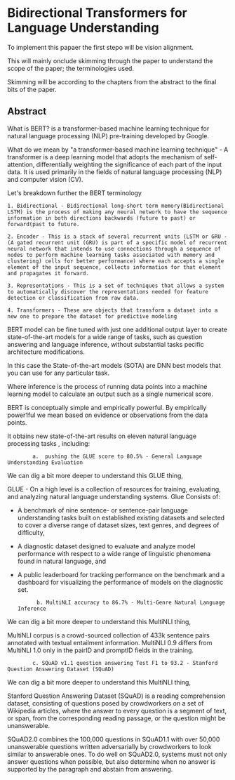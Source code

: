 # Bidirectional Transformers for Language Understanding

To implement this papaer the first stepo will be vision alignment. 

This will mainly onclude skimming through the paper to understand the scope of the paper; the terminologies used.

Skimming will be according to the chapters from the abstract to the final bits of the paper.

## Abstract

What is BERT?  is a transformer-based machine learning technique for natural language processing (NLP) pre-training developed by Google. 

What do we mean by "a transformer-based machine learning technique" - A transformer is a deep learning model that adopts the mechanism of self-attention, differentially weighting the significance of each part of the input data. It is used primarily in the fields of natural language processing (NLP) and computer vision (CV).

Let's breakdown further the BERT terminology

    1. Bidirectional - Bidirectional long-short term memory(Bidirectional LSTM) is the process of making any neural network to have the sequence information in both directions backwards (future to past) or forward(past to future.

    2. Encoder - This is a stack of several recurrent units (LSTM or GRU - (A gated recurrent unit (GRU) is part of a specific model of recurrent neural network that intends to use connections through a sequence of nodes to perform machine learning tasks associated with memory and clustering) cells for better performance) where each accepts a single element of the input sequence, collects information for that element and propagates it forward.

    3. Representations - This is a set of techniques that allows a system to automatically discover the representations needed for feature detection or classification from raw data.

    4. Transformers - These are objects that transform a dataset into a new one to prepare the dataset for predictive modeling

BERT model can be fine tuned with just one additional output layer to create state-of-the-art models for a wide
range of tasks, such as question answering and language inference, without substantial tasks pecific architecture modifications. 

In this case the State-of-the-art models (SOTA) are  DNN best models that you can use for any particular task.

Where inference is the process of running data points into a machine learning model to calculate an output such as a single numerical score.


BERT is conceptually simple and empirically powerful. By empirically power1ful we mean  based on evidence or observations from the data points.

It obtains new state-of-the-art results on eleven natural language processing tasks , including:

            a.  pushing the GLUE score to 80.5% - General Language Understanding Evaluation

We can dig a bit more deeper to understand this GLUE thing, 

GLUE - On a high level is a collection of resources for training, evaluating, and analyzing natural language understanding systems. Glue Consists of:

- A benchmark of nine sentence- or sentence-pair language understanding tasks built on established existing datasets and selected to cover a diverse range of dataset sizes, text genres, and degrees of difficulty,

-  A diagnostic dataset designed to evaluate and analyze model performance with respect to a wide range of linguistic phenomena found in natural language, and

- A public leaderboard for tracking performance on the benchmark and a dashboard for visualizing the performance of models on the diagnostic set.

            b. MultiNLI accuracy to 86.7% - Multi-Genre Natural Language Inference

We can dig a bit more deeper to understand this MultiNLI thing,

MultiNLI corpus is a crowd-sourced collection of 433k sentence pairs annotated with textual entailment information. MultiNLI 0.9 differs from MultiNLI 1.0 only in the pairID and promptID fields in the training.

            c. SQuAD v1.1 question answering Test F1 to 93.2 - Stanford Question Answering Dataset (SQuAD)

We can dig a bit more deeper to understand this MultiNLI thing,

Stanford Question Answering Dataset (SQuAD) is a reading comprehension dataset, consisting of questions posed by crowdworkers on a set of Wikipedia articles, where the answer to every question is a segment of text, or span, from the corresponding reading passage, or the question might be unanswerable.

SQuAD2.0 combines the 100,000 questions in SQuAD1.1 with over 50,000 unanswerable questions written adversarially by crowdworkers to look similar to answerable ones. To do well on SQuAD2.0, systems must not only answer questions when possible, but also determine when no answer is supported by the paragraph and abstain from answering.
